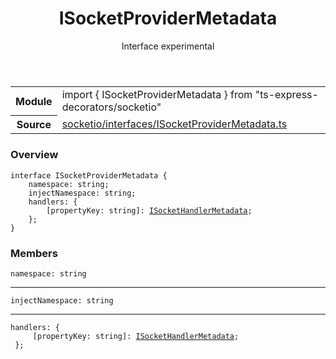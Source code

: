 <header class="symbol-info-header">    <h1 id="isocketprovidermetadata">ISocketProviderMetadata</h1>    <label class="symbol-info-type-label interface">Interface</label>    <label class="api-type-label experimental">experimental</label>  </header>
<section class="symbol-info">      <table class="is-full-width">        <tbody>        <tr>          <th>Module</th>          <td>            <div class="lang-typescript">                <span class="token keyword">import</span> { ISocketProviderMetadata }                 <span class="token keyword">from</span>                 <span class="token string">"ts-express-decorators/socketio"</span>                            </div>          </td>        </tr>        <tr>          <th>Source</th>          <td>            <a href="https://romakita.github.io/ts-express-decorators/#//blob/v2.18.2/src/socketio/interfaces/ISocketProviderMetadata.ts#L0-L0">                socketio/interfaces/ISocketProviderMetadata.ts            </a>        </td>        </tr>                </tbody>      </table>    </section>

### Overview

<pre><code class="typescript-lang"><span class="token keyword">interface</span> ISocketProviderMetadata <span class="token punctuation">{</span>
    namespace<span class="token punctuation">:</span> <span class="token keyword">string</span><span class="token punctuation">;</span>
    injectNamespace<span class="token punctuation">:</span> <span class="token keyword">string</span><span class="token punctuation">;</span>
    handlers<span class="token punctuation">:</span> <span class="token punctuation">{</span>
        <span class="token punctuation">[</span>propertyKey<span class="token punctuation">:</span> <span class="token keyword">string</span><span class="token punctuation">]</span><span class="token punctuation">:</span> <a href="#api/socketio/isockethandlermetadata"><span class="token">ISocketHandlerMetadata</span></a><span class="token punctuation">;</span>
    <span class="token punctuation">}</span><span class="token punctuation">;</span>
<span class="token punctuation">}</span></code></pre>

### Members

<div class="method-overview"><pre><code class="typescript-lang">namespace<span class="token punctuation">:</span> <span class="token keyword">string</span></code></pre></div>
<hr />
<div class="method-overview"><pre><code class="typescript-lang">injectNamespace<span class="token punctuation">:</span> <span class="token keyword">string</span></code></pre></div>
<hr />
<div class="method-overview"><pre><code class="typescript-lang">handlers<span class="token punctuation">:</span> <span class="token punctuation">{</span>
     <span class="token punctuation">[</span>propertyKey<span class="token punctuation">:</span> <span class="token keyword">string</span><span class="token punctuation">]</span><span class="token punctuation">:</span> <a href="#api/socketio/isockethandlermetadata"><span class="token">ISocketHandlerMetadata</span></a><span class="token punctuation">;</span>
 <span class="token punctuation">}</span><span class="token punctuation">;</span></code></pre></div>
